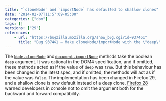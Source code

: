 ```yaml
---
title: "`cloneNode` and `importNode` has defaulted to shallow clones"
date: "2014-02-07T11:57:09-05:00"
categories: ["dom"]
tags: []
versions: ["29"]
references:
    - url: "https://bugzilla.mozilla.org/show_bug.cgi?id=937461"
      title: "Bug 937461 – Make cloneNode/importNode with the \"deep\" arg not passed default to shallow cloning"
---
```

The [`Node.cloneNode`](https://developer.mozilla.org/docs/Web/API/Node.cloneNode) and [`document.importNode`](https://developer.mozilla.org/docs/Web/API/document.importNode) methods take the boolean `deep` argument. It was optional in the DOM4 specification, and if omitted, these methods acted as if the value of `deep` was `true`. But this behaviour has been changed in the latest spec, and if omitted, the methods will act as if the value was `false`. The implementation has been changed in Firefox 29, and a shallow clone is now default instead of a deep clone. [Firefox 28](https://www.fxsitecompat.com/en-CA/docs/2013/make-sure-the-deep-argument-is-specified-for-clonenode-and-importnode/) warned developers in console not to omit the argument both for the backward and forward compatibility.
